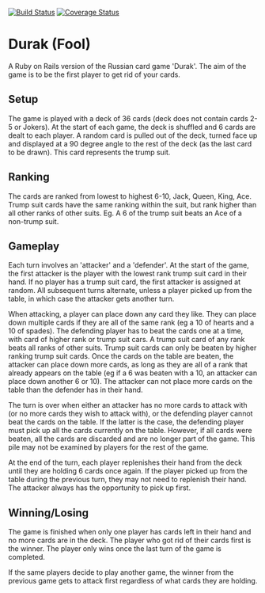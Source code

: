 [![Build Status](https://travis-ci.org/lena-pl/durak.svg)](https://travis-ci.org/lena-pl/durak)
[![Coverage Status](https://coveralls.io/repos/lena-pl/durak/badge.svg?branch=master&service=github)](https://coveralls.io/github/lena-pl/durak?branch=master)

# Durak (Fool)
A Ruby on Rails version of the Russian card game 'Durak'. The aim of the game is to be the first player to get rid of your cards.

Setup
---
The game is played with a deck of 36 cards (deck does not contain cards 2-5 or Jokers). At the start of each game, the deck is shuffled and 6 cards are dealt to each player. A random card is pulled out of the deck, turned face up and displayed at a 90 degree angle to the rest of the deck (as the last card to be drawn). This card represents the trump suit.

Ranking
---
The cards are ranked from lowest to highest 6-10, Jack, Queen, King, Ace.
Trump suit cards have the same ranking within the suit, but rank higher than all other ranks of other suits. Eg. A 6 of the trump suit beats an Ace of a non-trump suit.

Gameplay
---
Each turn involves an 'attacker' and a 'defender'. At the start of the game, the first attacker is the player with the lowest rank trump suit card in their hand. If no player has a trump suit card, the first attacker is assigned at random. All subsequent turns alternate, unless a player picked up from the table, in which case the attacker gets another turn.

When attacking, a player can place down any card they like. They can place down multiple cards if they are all of the same rank (eg a 10 of hearts and a 10 of spades). The defending player has to beat the cards one at a time, with card of higher rank or trump suit cars. A trump suit card of any rank beats all ranks of other suits. Trump suit cards can only be beaten by higher ranking trump suit cards. Once the cards on the table are beaten, the attacker can place down more cards, as long as they are all of a rank that already appears on the table (eg if a 6 was beaten with a 10, an attacker can place down another 6 or 10). The attacker can not place more cards on the table than the defender has in their hand.

The turn is over when either an attacker has no more cards to attack with (or no more cards they wish to attack with), or the defending player cannot beat the cards on the table. If the latter is the case, the defending player must pick up all the cards currently on the table. However, if all cards were beaten, all the cards are discarded and are no longer part of the game. This pile may not be examined by players for the rest of the game.

At the end of the turn, each player replenishes their hand from the deck until they are holding 6 cards once again. If the player picked up from the table during the previous turn, they may not need to replenish their hand. The attacker always has the opportunity to pick up first.

Winning/Losing
---
The game is finished when only one player has cards left in their hand and no more cards are in the deck. The player who got rid of their cards first is the winner. The player only wins once the last turn of the game is completed.

If the same players decide to play another game, the winner from the previous game gets to attack first regardless of what cards they are holding.
